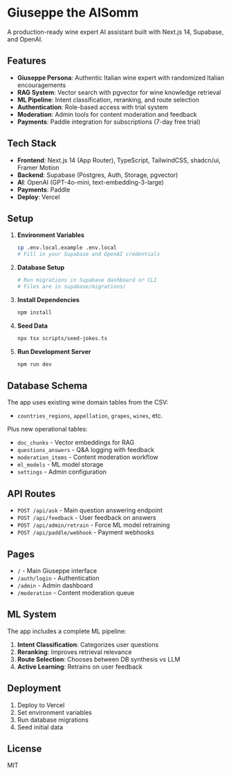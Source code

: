 # Giuseppe the AISomm

A production-ready wine expert AI assistant built with Next.js 14, Supabase, and OpenAI.

## Features

- **Giuseppe Persona**: Authentic Italian wine expert with randomized Italian encouragements
- **RAG System**: Vector search with pgvector for wine knowledge retrieval
- **ML Pipeline**: Intent classification, reranking, and route selection
- **Authentication**: Role-based access with trial system
- **Moderation**: Admin tools for content moderation and feedback
- **Payments**: Paddle integration for subscriptions (7-day free trial)

## Tech Stack

- **Frontend**: Next.js 14 (App Router), TypeScript, TailwindCSS, shadcn/ui, Framer Motion
- **Backend**: Supabase (Postgres, Auth, Storage, pgvector)
- **AI**: OpenAI (GPT-4o-mini, text-embedding-3-large)
- **Payments**: Paddle
- **Deploy**: Vercel

## Setup

1. **Environment Variables**
   ```bash
   cp .env.local.example .env.local
   # Fill in your Supabase and OpenAI credentials
   ```

2. **Database Setup**
   ```bash
   # Run migrations in Supabase dashboard or CLI
   # Files are in supabase/migrations/
   ```

3. **Install Dependencies**
   ```bash
   npm install
   ```

4. **Seed Data**
   ```bash
   npx tsx scripts/seed-jokes.ts
   ```

5. **Run Development Server**
   ```bash
   npm run dev
   ```

## Database Schema

The app uses existing wine domain tables from the CSV:
- `countries_regions`, `appellation`, `grapes`, `wines`, etc.

Plus new operational tables:
- `doc_chunks` - Vector embeddings for RAG
- `questions_answers` - Q&A logging with feedback
- `moderation_items` - Content moderation workflow
- `ml_models` - ML model storage
- `settings` - Admin configuration

## API Routes

- `POST /api/ask` - Main question answering endpoint
- `POST /api/feedback` - User feedback on answers
- `POST /api/admin/retrain` - Force ML model retraining
- `POST /api/paddle/webhook` - Payment webhooks

## Pages

- `/` - Main Giuseppe interface
- `/auth/login` - Authentication
- `/admin` - Admin dashboard
- `/moderation` - Content moderation queue

## ML System

The app includes a complete ML pipeline:

1. **Intent Classification**: Categorizes user questions
2. **Reranking**: Improves retrieval relevance
3. **Route Selection**: Chooses between DB synthesis vs LLM
4. **Active Learning**: Retrains on user feedback

## Deployment

1. Deploy to Vercel
2. Set environment variables
3. Run database migrations
4. Seed initial data

## License

MIT
